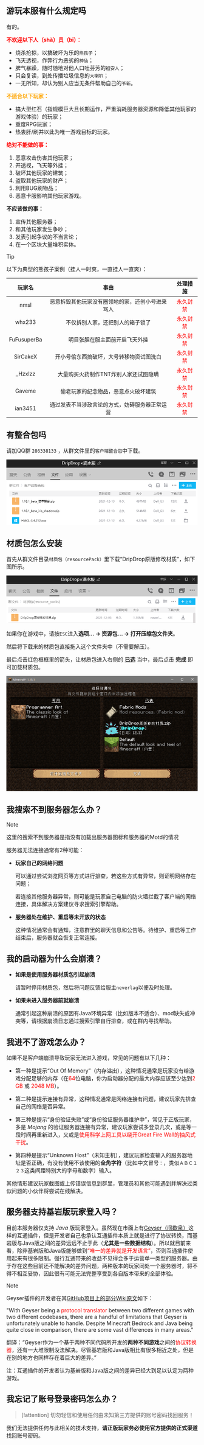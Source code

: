 ## 游玩本服有什么规定吗

有的。

**<font color=red>不欢迎以下人（shǎ）员（bī）：</font>** 

+ 烧杀抢掠，以搞破坏为乐的`熊孩子`；
+ 飞天透视，作弊行为恶劣的`神仙`；
+ 脾气暴躁，随时随地对他人口吐芬芳的`祖安人`；
+ 只会复读，到处传播垃圾信息的`大喇叭`；
+ 一无所知，却认为别人应当无条件帮助自己的`爷新`。

**<font color=orange>不适合以下玩家：</font>**

+ 搞大型红石（指规模巨大且长期运作，严重消耗服务器资源和降低其他玩家的游戏体验）的玩家；
+ 重度RPG玩家；
+ 热衷肝/刷并以此为唯一游戏目标的玩家。

**<font color=red>绝对不能做的事：</font>**

1. 恶意攻击伤害其他玩家；
2. 开透视，飞天等外挂；
3. 破坏其他玩家的建筑；
4. 盗取其他玩家的财产；
5. 利用BUG刷物品；
6. 恶意卡服影响其他玩家游戏。

**不应该做的事：**

1. 宣传其他服务器；
2. 和其他玩家发生争吵；
3. 发表引起争议的不当言论；
4. 在一个区块大量堆积实体。

>[!tip]
>以下为典型的熊孩子案例（挂人一时爽，一直挂人一直爽）：

|   玩家名    |                       事由                       |            处理措施             |
| :---------: | :----------------------------------------------: | :-----------------------------: |
|    nmsl     | 恶意拆毁其他玩家没有圈领地的家，还创小号进来骂人 | <font color=red>永久封禁</font> |
|   whx233    |         不仅拆别人家，还把别人的箱子锁了         | <font color=red>永久封禁</font> |
| FuFusuperBa |          明目张胆在服主面前开启飞天外挂          | <font color=red>永久封禁</font> |
|  SirCakeX   |     开小号偷东西搞破坏，大号转移物资试图洗白     | <font color=red>永久封禁</font> |
|   _Hzxlzz   |      大量购买火药制作TNT炸别人家还试图隐瞒       | <font color=red>永久封禁</font> |
|   Gaveme    |       偷老玩家的纪念物品，恶意点火破坏建筑       | <font color=red>永久封禁</font> |
|   ian3451   |  通过发表不当涉政言论的方式，妨碍服务器正常运营  | <font color=red>永久封禁</font> |

## 有整合包吗

请加QQ群 `286338133`  ，从群文件里的`客户端整合包`中下载。

![从群文件里下载整合包](pics/zhenghebao.png)

## 材质包怎么安装

首先从群文件目录`材质包（resourcePack）`里下载“DripDrop原版修改材质”，如下图所示。

![](pics/resourcepack.png)

如果你在游戏中，请按`ESC`进入**选项... → 资源包... → 打开压缩包文件夹**。

然后将下载来的材质包直接拖入这个文件夹中（不需要解压）。

最后点击红色框框里的箭头，让材质包进入右侧的 <u>**已选**</u> 当中，最后点击 **完成** 即可加载材质包。

![](pics/resourcepack1.png)

## 我搜索不到服务器怎么办？

> [!note]
> 这里的搜索不到服务器是指没有加载出服务器图标和服务器的Motd的情况

服务器无法连接通常有2种可能：

+ **玩家自己的网络问题**
    
    可以通过尝试浏览网页等方式进行排查，若这些方式有异常，则证明网络存在问题；
    
    若连接其他服务器异常，则可能是玩家自己电脑的防火墙拦截了客户端的网络连接，具体解决方案建议寻求搜索引擎帮助。

+ **服务器处在维护、重启等未开放的状态**
    
    这种情况通常会有通知，注意群里的聊天信息和公告等。待维护、重启等工作结束后，服务器就会恢复正常连接。

## 我的启动器为什么会崩溃？

+ **如果是使用服务器材质包引起崩溃**

    请暂时停用材质包，然后将问题反馈给服主`neverlag`以便及时处理。

+ **如果未进入服务器前就崩溃**

    通常引起这种崩溃的原因有Java环境异常（比如版本不适合）、mod缺失或冲突等，请根据崩溃日志通过搜索引擎自行排查，或在群内寻找帮助。

## 我进不了游戏怎么办？

如果不是客户端崩溃导致玩家无法进入游戏，常见的问题有以下几种：

* 第一种是提示“Out Of Memory”（内存溢出），这种情况通常是玩家没有给游戏分配足够的内存（在<font color=red>64</font>位电脑，你为启动器分配的最大内存应该至少达到<font color=red>2 GB</font> 或 <font color=red>2048 MB</font>）。

* 第二种是提示连接有异常，这种情况通常是网络连接有问题，建议玩家先排查自己的网络是否异常。

* 第三种是提示“身份验证失败”或“身份验证服务器维护中”，常见于正版玩家，多是 *Mojang* 的验证服务器连接有异常，建议玩家尝试多登录几次，或是等一段时间再重新进入，又或是<font color=red>使用科学上网工具以绕开Great Fire Wall的抽风式干扰</font>。

* 第四种是提示“Unknown Host”（未知主机），建议玩家检查输入的服务器地址是否正确，有没有使用不该使用的**全角字符**（比如中文冒号`：`，类似`ＡＢＣ１２３`这类间距特别大的字母和数字）输入。

其他情形建议玩家截图或上传错误信息到群里，管理员和其他可能遇到并解决过类似问题的小伙伴将尝试在线解决。

## 服务器支持基岩版玩家登入吗？

目前本服务器仅支持 *Java* 版玩家登入。虽然现在市面上有[Geyser（间歇泉）](https://geysermc.org/)这样的互通插件，但是开发者自己也承认互通插件本质上就是进行了协议转换，而基岩版与Java版之间的差异远远不止于此（**尤其是一些数据结构**）。所以就目前来看，除非基岩版和Java版能够做到<font color=red>“唯一的差异就是开发语言”</font>，否则互通插件使用起来有很多限制。强行互通带来的收益不见得会多于运营单一类型的服务器。由于存在这些目前还不能解决的差异问题，两种版本的玩家同处一个服务器时，将不得不相互妥协，因此很有可能无法完整享受到各自版本带来的全部体验。

> [!note]
> Geyser插件的开发者在其[GitHub项目上的部分Wiki原文](https://github.com/GeyserMC/Geyser/wiki/Current-Limitations)如下：
>
>"With Geyser being a <font color=red>protocol translator</font> between two different games with two different codebases, 
>there are a handful of limitations that Geyser is unfortunately unable to handle. 
>Despite Minecraft Bedrock and Java being quite close in comparison, there are some vast differences in many areas."
>
>翻译：“Geyser作为一个基于两种不同代码所开发的**两种不同游戏**之间的<font color=red>协议转换器</font>，还有一大堆限制没法解决。尽管基岩版和Java版相比有很多相近之处，但是在别的地方也同样存在着巨大的差异。”
>
> 注：互通插件的开发者认为基岩版和Java版之间的差异已经大到足以认定为两种游戏。


## 我忘记了账号登录密码怎么办？

>[!attention]
>切勿轻信和使用任何由未知第三方提供的账号密码找回服务！

我们无法提供任何与此相关的技术支持，**请正版玩家务必使用官方提供的正式渠道**找回账号密码。

